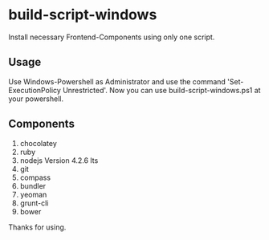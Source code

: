 # build-script-windows

Install necessary Frontend-Components using only one script.

## Usage

Use Windows-Powershell as Administrator and use the command 'Set-ExecutionPolicy Unrestricted'.
Now you can use build-script-windows.ps1 at your powershell.

## Components

1. chocolatey
2. ruby
3. nodejs Version 4.2.6 lts
4. git
5. compass
6. bundler
7. yeoman
8. grunt-cli
9. bower

Thanks for using.
